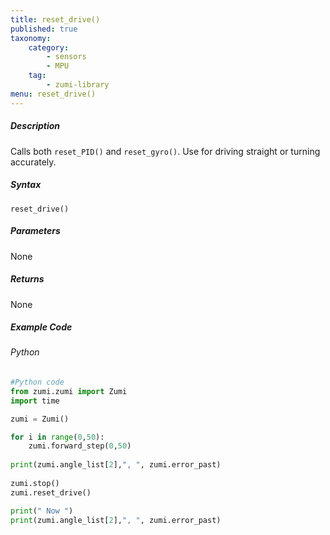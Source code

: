 ```yaml
---
title: reset_drive()
published: true
taxonomy:
    category:
        - sensors
        - MPU
    tag:
        - zumi-library
menu: reset_drive()
---
```


##### Description
Calls both ```reset_PID()``` and ```reset_gyro()```.
Use for driving straight or turning accurately.

##### Syntax
```reset_drive()```<br />

##### Parameters
None

##### Returns
None

##### Example Code
###### Python
```python
#Python code
from zumi.zumi import Zumi
import time

zumi = Zumi()

for i in range(0,50):
    zumi.forward_step(0,50)
    
print(zumi.angle_list[2],", ", zumi.error_past)
    
zumi.stop()
zumi.reset_drive()

print(" Now ")
print(zumi.angle_list[2],", ", zumi.error_past)
    

```